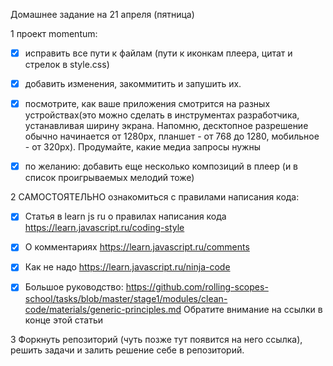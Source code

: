 Домашнее задание на 21 апреля (пятница)

1 проект momentum:

- [x] исправить все пути к файлам (пути к иконкам плеера, цитат и стрелок в style.css)

- [x] добавить изменения, закоммитить и запушить их.

- [x] посмотрите, как ваше приложения смотрится на разных устройствах(это можно сделать в инструментах разработчика, устанавливая ширину экрана. Напомню, десктопное разрешение обычно начинается от 1280px, планшет - от 768 до 1280, мобильное - от 320px). Продумайте, какие медиа запросы нужны

- [x] по желанию: добавить еще несколько композиций в плеер (и в список проигрываемых мелодий тоже)

2 САМОСТОЯТЕЛЬНО ознакомиться с правилами написания кода:

- [x] Статья в learn js ru о правилах написания кода https://learn.javascript.ru/coding-style
- [x] О комментариях https://learn.javascript.ru/comments
- [x] Как не надо https://learn.javascript.ru/ninja-code

- [x] Большое руководство:
https://github.com/rolling-scopes-school/tasks/blob/master/stage1/modules/clean-code/materials/generic-principles.md 
Обратите внимание на ссылки в конце этой статьи

3 Форкнуть репозиторий (чуть позже тут появится на него ссылка), решить задачи и залить решение себе в репозиторий. 
